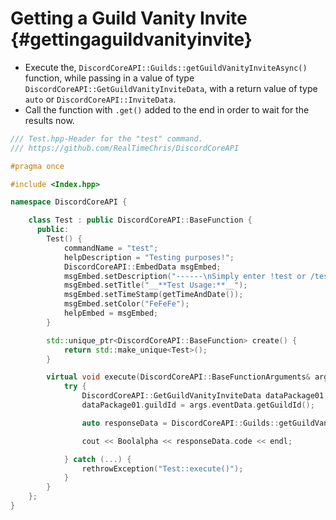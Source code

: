 Getting a Guild Vanity Invite {#gettingaguildvanityinvite}
============
- Execute the, `DiscordCoreAPI::Guilds::getGuildVanityInviteAsync()` function, while passing in a value of type `DiscordCoreAPI::GetGuildVanityInviteData`, with a return value of type `auto` or `DiscordCoreAPI::InviteData`.
- Call the function with `.get()` added to the end in order to wait for the results now.

```cpp
/// Test.hpp-Header for the "test" command.
/// https://github.com/RealTimeChris/DiscordCoreAPI

#pragma once

#include <Index.hpp>

namespace DiscordCoreAPI {

	class Test : public DiscordCoreAPI::BaseFunction {
	  public:
		Test() {
			commandName = "test";
			helpDescription = "Testing purposes!";
			DiscordCoreAPI::EmbedData msgEmbed;
			msgEmbed.setDescription("------\nSimply enter !test or /test!\n------");
			msgEmbed.setTitle("__**Test Usage:**__");
			msgEmbed.setTimeStamp(getTimeAndDate());
			msgEmbed.setColor("FeFeFe");
			helpEmbed = msgEmbed;
		}

		std::unique_ptr<DiscordCoreAPI::BaseFunction> create() {
			return std::make_unique<Test>();
		}

		virtual void execute(DiscordCoreAPI::BaseFunctionArguments& args) {
			try {
				DiscordCoreAPI::GetGuildVanityInviteData dataPackage01;
				dataPackage01.guildId = args.eventData.getGuildId();

				auto responseData = DiscordCoreAPI::Guilds::getGuildVanityInviteAsync(dataPackage01).get();

				cout << Boolalpha << responseData.code << endl;

			} catch (...) {
				rethrowException("Test::execute()");
			}
		}
	};
}
```
